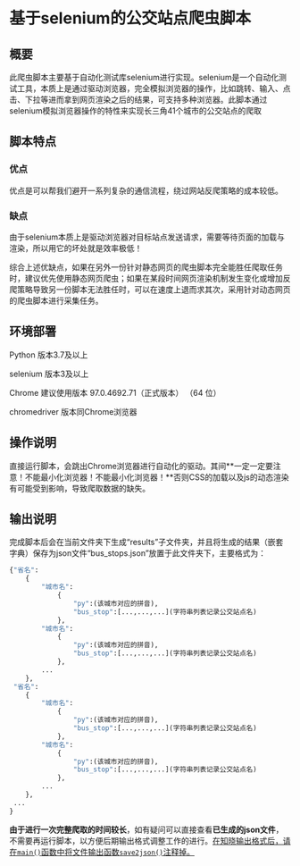 # 基于selenium的公交站点爬虫脚本

## **概要**

此爬虫脚本主要基于自动化测试库selenium进行实现。selenium是一个自动化测试工具，本质上是通过驱动浏览器，完全模拟浏览器的操作，比如跳转、输入、点击、下拉等进而拿到网页渲染之后的结果，可支持多种浏览器。此脚本通过selenium模拟浏览器操作的特性来实现长三角41个城市的公交站点的爬取

## **脚本特点**

### **优点**

优点是可以帮我们避开一系列复杂的通信流程，绕过网站反爬策略的成本较低。

### **缺点**

由于selenium本质上是驱动浏览器对目标站点发送请求，需要等待页面的加载与渲染，所以用它的坏处就是效率极低！

综合上述优缺点，如果在另外一份针对静态网页的爬虫脚本完全能胜任爬取任务时，建议优先使用静态网页爬虫；如果在某段时间网页渲染机制发生变化或增加反爬策略导致另一份脚本无法胜任时，可以在速度上退而求其次，采用针对动态网页的爬虫脚本进行采集任务。

## 环境部署

Python 版本3.7及以上

selenium 版本3及以上

Chrome 建议使用版本 97.0.4692.71（正式版本） （64 位）

chromedriver 版本同Chrome浏览器

## 操作说明

直接运行脚本，会跳出Chrome浏览器进行自动化的驱动。其间**一定一定要注意！不能最小化浏览器！不能最小化浏览器！**否则CSS的加载以及js的动态渲染有可能受到影响，导致爬取数据的缺失。

## 输出说明

完成脚本后会在当前文件夹下生成“results”子文件夹，并且将生成的结果（嵌套字典）保存为json文件“bus_stops.json”放置于此文件夹下，主要格式为：

```python
{"省名":
	{
        "城市名":
            {
				"py":(该城市对应的拼音),
                "bus_stop":[...,...,...](字符串列表记录公交站点名)
            },
        "城市名":
            {
				"py":(该城市对应的拼音),
                "bus_stop":[...,...,...](字符串列表记录公交站点名)
            },
        ...
    },
 "省名":
	{
        "城市名":
            {
				"py":(该城市对应的拼音),
                "bus_stop":[...,...,...](字符串列表记录公交站点名)
            },
        "城市名":
            {
				"py":(该城市对应的拼音),
                "bus_stop":[...,...,...](字符串列表记录公交站点名)
            },
        ...
    },
 ...
}
```

**由于进行一次完整爬取的时间较长**，如有疑问可以直接查看**已生成的json文件**，不需要再运行脚本，以方便后期输出格式调整工作的进行。<u>在知晓输出格式后，请在`main()`函数中将文件输出函数`save2json()`注释掉。</u>
